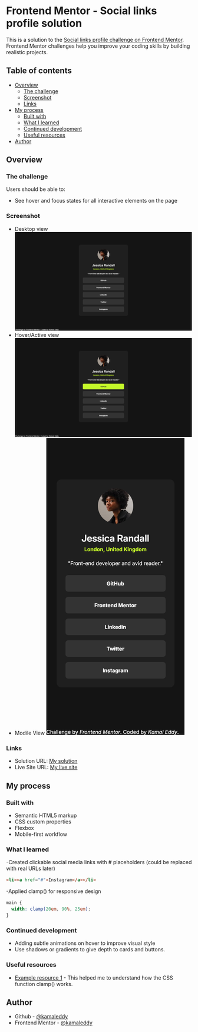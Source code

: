 # Frontend Mentor - Social links profile solution

This is a solution to the [Social links profile challenge on Frontend Mentor](https://www.frontendmentor.io/challenges/social-links-profile-UG32l9m6dQ). Frontend Mentor challenges help you improve your coding skills by building realistic projects.

## Table of contents

- [Overview](#overview)
  - [The challenge](#the-challenge)
  - [Screenshot](#screenshot)
  - [Links](#links)
- [My process](#my-process)
  - [Built with](#built-with)
  - [What I learned](#what-i-learned)
  - [Continued development](#continued-development)
  - [Useful resources](#useful-resources)
- [Author](#author)

## Overview

### The challenge

Users should be able to:

- See hover and focus states for all interactive elements on the page

### Screenshot

- Desktop view
  ![](./screenshot/Desktop%20View.png)
- Hover/Active view
  ![](./screenshot/Hover-Active%20View.png)
- Modile View
  ![](./screenshot/Mobile%20View.png)

### Links

- Solution URL: [My solution](https://www.frontendmentor.io/solutions/building-social-links-profile-with-css-flexbox-Gd860wEwMz)
- Live Site URL: [My live site](https://kamaleddy.github.io/social_links_profile/)

## My process

### Built with

- Semantic HTML5 markup
- CSS custom properties
- Flexbox
- Mobile-first workflow

### What I learned

-Created clickable social media links with # placeholders (could be replaced with real URLs later)

```html
<li><a href="#">Instagram</a></li>
```

-Applied clamp() for responsive design

```css
main {
  width: clamp(20em, 90%, 25em);
}
```

### Continued development

- Adding subtle animations on hover to improve visual style
- Use shadows or gradients to give depth to cards and buttons.

### Useful resources

- [Example resource 1](https://developer.mozilla.org/en-US/docs/Web/CSS/clamp) - This helped me to understand how the CSS function clamp() works.

## Author

- Github - [@kamaleddy](https://github.com/kamaleddy)
- Frontend Mentor - [@kamaleddy](https://www.frontendmentor.io/profile/kamaleddy)
